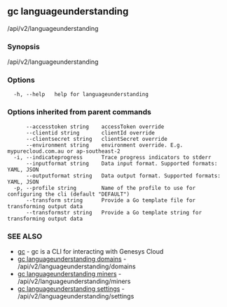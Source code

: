 ## gc languageunderstanding

/api/v2/languageunderstanding

### Synopsis

/api/v2/languageunderstanding

### Options

```
  -h, --help   help for languageunderstanding
```

### Options inherited from parent commands

```
      --accesstoken string    accessToken override
      --clientid string       clientId override
      --clientsecret string   clientSecret override
      --environment string    environment override. E.g. mypurecloud.com.au or ap-southeast-2
  -i, --indicateprogress      Trace progress indicators to stderr
      --inputformat string    Data input format. Supported formats: YAML, JSON
      --outputformat string   Data output format. Supported formats: YAML, JSON
  -p, --profile string        Name of the profile to use for configuring the cli (default "DEFAULT")
      --transform string      Provide a Go template file for transforming output data
      --transformstr string   Provide a Go template string for transforming output data
```

### SEE ALSO

* [gc](gc.html)	 - gc is a CLI for interacting with Genesys Cloud
* [gc languageunderstanding domains](gc_languageunderstanding_domains.html)	 - /api/v2/languageunderstanding/domains
* [gc languageunderstanding miners](gc_languageunderstanding_miners.html)	 - /api/v2/languageunderstanding/miners
* [gc languageunderstanding settings](gc_languageunderstanding_settings.html)	 - /api/v2/languageunderstanding/settings


